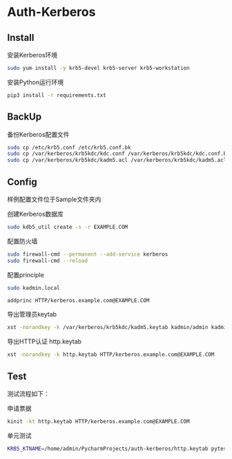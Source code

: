 # Auth-Kerberos

## Install

安装Kerberos环境

```bash
sudo yum install -y krb5-devel krb5-server krb5-workstation
```

安装Python运行环境

```bash
pip3 install -r requirements.txt
```

## BackUp

备份Kerberos配置文件

```bash
sudo cp /etc/krb5.conf /etc/krb5.conf.bk
sudo cp /var/kerberos/krb5kdc/kdc.conf /var/kerberos/krb5kdc/kdc.conf.bk
sudo cp /var/kerberos/krb5kdc/kadm5.acl /var/kerberos/krb5kdc/kadm5.acl.bk
```

## Config

样例配置文件位于Sample文件夹内

创建Kerberos数据库

```bash
sudo kdb5_util create -s -r EXAMPLE.COM
```

配置防火墙

```bash
sudo firewall-cmd --permanent --add-service kerberos
sudo firewall-cmd --reload
```

配置principle

```bash
sudo kadmin.local
```

```bash
addprinc HTTP/kerberos.example.com@EXAMPLE.COM
```

导出管理员keytab

```bash
xst -norandkey -k /var/kerberos/krb5kdc/kadm5.keytab kadmin/admin kadmin/changepw
```

导出HTTP认证 http.keytab

```bash
xst -norandkey -k http.keytab HTTP/kerberos.example.com@EXAMPLE.COM
```

## Test

测试流程如下：

申请票据

```bash
kinit -kt http.keytab HTTP/kerberos.example.com@EXAMPLE.COM
```

单元测试

```bash
KRB5_KTNAME=/home/admin/PycharmProjects/auth-kerberos/http.keytab pytest
```
